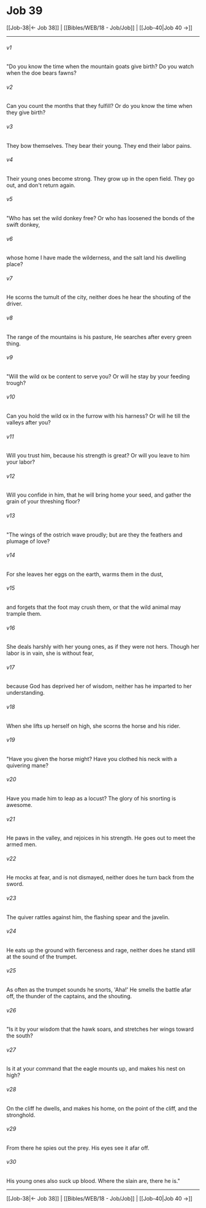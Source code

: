 # Job 39

[[Job-38|← Job 38]] | [[Bibles/WEB/18 - Job/Job]] | [[Job-40|Job 40 →]]
***



###### v1 
"Do you know the time when the mountain goats give birth? Do you watch when the doe bears fawns? 

###### v2 
Can you count the months that they fulfill? Or do you know the time when they give birth? 

###### v3 
They bow themselves. They bear their young. They end their labor pains. 

###### v4 
Their young ones become strong. They grow up in the open field. They go out, and don't return again. 

###### v5 
"Who has set the wild donkey free? Or who has loosened the bonds of the swift donkey, 

###### v6 
whose home I have made the wilderness, and the salt land his dwelling place? 

###### v7 
He scorns the tumult of the city, neither does he hear the shouting of the driver. 

###### v8 
The range of the mountains is his pasture, He searches after every green thing. 

###### v9 
"Will the wild ox be content to serve you? Or will he stay by your feeding trough? 

###### v10 
Can you hold the wild ox in the furrow with his harness? Or will he till the valleys after you? 

###### v11 
Will you trust him, because his strength is great? Or will you leave to him your labor? 

###### v12 
Will you confide in him, that he will bring home your seed, and gather the grain of your threshing floor? 

###### v13 
"The wings of the ostrich wave proudly; but are they the feathers and plumage of love? 

###### v14 
For she leaves her eggs on the earth, warms them in the dust, 

###### v15 
and forgets that the foot may crush them, or that the wild animal may trample them. 

###### v16 
She deals harshly with her young ones, as if they were not hers. Though her labor is in vain, she is without fear, 

###### v17 
because God has deprived her of wisdom, neither has he imparted to her understanding. 

###### v18 
When she lifts up herself on high, she scorns the horse and his rider. 

###### v19 
"Have you given the horse might? Have you clothed his neck with a quivering mane? 

###### v20 
Have you made him to leap as a locust? The glory of his snorting is awesome. 

###### v21 
He paws in the valley, and rejoices in his strength. He goes out to meet the armed men. 

###### v22 
He mocks at fear, and is not dismayed, neither does he turn back from the sword. 

###### v23 
The quiver rattles against him, the flashing spear and the javelin. 

###### v24 
He eats up the ground with fierceness and rage, neither does he stand still at the sound of the trumpet. 

###### v25 
As often as the trumpet sounds he snorts, 'Aha!' He smells the battle afar off, the thunder of the captains, and the shouting. 

###### v26 
"Is it by your wisdom that the hawk soars, and stretches her wings toward the south? 

###### v27 
Is it at your command that the eagle mounts up, and makes his nest on high? 

###### v28 
On the cliff he dwells, and makes his home, on the point of the cliff, and the stronghold. 

###### v29 
From there he spies out the prey. His eyes see it afar off. 

###### v30 
His young ones also suck up blood. Where the slain are, there he is."

***
[[Job-38|← Job 38]] | [[Bibles/WEB/18 - Job/Job]] | [[Job-40|Job 40 →]]
